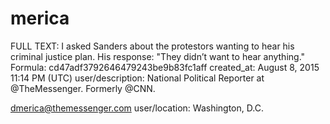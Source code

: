 # merica

FULL TEXT: I asked Sanders about the protestors wanting to hear his criminal justice plan. His response: "They didn’t want to hear anything."
Formula: cd47adf3792646479243be9b83fc1aff
created_at: August 8, 2015 11:14 PM (UTC)
user/description: National Political Reporter at @TheMessenger. Formerly @CNN.

dmerica@themessenger.com
user/location: Washington, D.C.